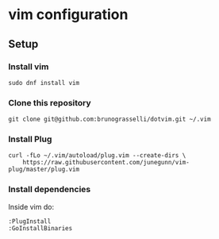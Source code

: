 # vim configuration

## Setup

### Install vim

```shell
sudo dnf install vim
```

### Clone this repository
```
git clone git@github.com:brunograsselli/dotvim.git ~/.vim
```

### Install Plug
```
curl -fLo ~/.vim/autoload/plug.vim --create-dirs \
    https://raw.githubusercontent.com/junegunn/vim-plug/master/plug.vim
```

### Install dependencies

Inside vim do:
```
:PlugInstall
:GoInstallBinaries
```

